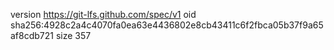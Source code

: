version https://git-lfs.github.com/spec/v1
oid sha256:4928c2a4c4070fa0ea63e4436802e8cb43411c6f2fbca05b37f9a65af8cdb721
size 357
